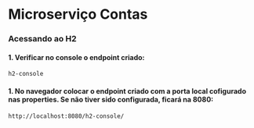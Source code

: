 # Microserviço Contas
### Acessando ao H2
#### 1. Verificar no console o endpoint criado:
````
h2-console
````
#### 1. No navegador colocar o endpoint criado com a porta local cofigurado nas properties. Se não tiver sido configurada, ficará na 8080:
````
http://localhost:8080/h2-console/
````

